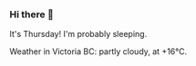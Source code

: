 ### Hi there :wave:

It's Thursday! I'm probably sleeping.

Weather in Victoria BC: partly cloudy, at +16°C.
